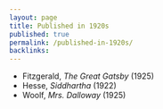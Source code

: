 ```yaml
---
layout: page
title: Published in 1920s
published: true
permalink: /published-in-1920s/
backlinks: 
---
```


* Fitzgerald, _The Great Gatsby_ (1925) 
* Hesse, _Siddhartha_ (1922) 
* Woolf, _Mrs. Dalloway_ (1925) 
